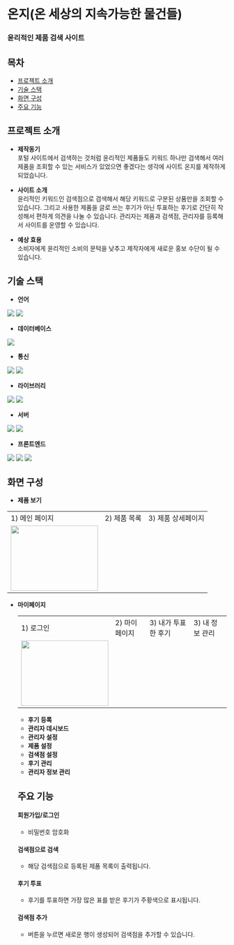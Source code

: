 # 온지(온 세상의 지속가능한 물건들)
 ### 윤리적인 제품 검색 사이트
 
## 목차
- [프로젝트 소개](#프로젝트-소개)
- [기술 스택](#기술-스택)
- [화면 구성](#화면-구성)
- [주요 기능](#주요-기능)

## 프로젝트 소개
- **제작동기**<br>
  포털 사이트에서 검색하는 것처럼 윤리적인 제품들도 키워드 하나만 검색해서 여러 제품을 조회할 수 있는 서비스가 있었으면 좋겠다는 생각에 사이트 온지를 제작하게 되었습니다.
  
- **사이트 소개**<br>
  윤리적인 키워드인 검색점으로 검색해서 해당 키워드로 구분된 상품만을 조회할 수 있습니다.
  그리고 사용한 제품을 글로 쓰는 후기가 아닌 투표하는 후기로 간단히 작성해서 편하게 의견을 나눌 수 있습니다.
  관리자는 제품과 검색점, 관리자를 등록해서 사이트를 운영할 수 있습니다.
  
- **예상 효용**<br>
  소비자에게 윤리적인 소비의 문턱을 낮추고 제작자에게 새로운 홍보 수단이 될 수 있습니다.

## 기술 스택
- **언어**
<div>
  <img src="https://img.shields.io/badge/java-%23007396?&style=for-the-badge" />
  <img src="https://img.shields.io/badge/javascript-%23F7DF1E?&style=for-the-badge" />
</div>

- **데이터베이스**
<div>
  <img src="https://img.shields.io/badge/mysql-%234479A1?&style=for-the-badge" />
</div>

- **통신**
<div>
  <img src="https://img.shields.io/badge/apache%20tomcat-%23F8DC75?&style=for-the-badge" />
  <img src="https://img.shields.io/badge/ajax-%230790C0?&style=for-the-badge" />
</div>

- **라이브러리**
<div>
  <img src="https://img.shields.io/badge/jquery-%230769AD?&style=for-the-badge" />
  <img src="https://img.shields.io/badge/chart.js-%23FC60A8?&style=for-the-badge" />
</div>

- **서버**
<div>
  <img src="https://img.shields.io/badge/amazon%20EC2-%FF9900?&style=for-the-badge" />
  <img src="https://img.shields.io/badge/amazon%20RDS-%FF9900?&style=for-the-badge" />
</div>

- **프론트엔드**
<div>
  <img src="https://img.shields.io/badge/jsp-%23007396?&style=for-the-badge" />
  <img src="https://img.shields.io/badge/html5-%23E34F26?&style=for-the-badge" />
  <img src="https://img.shields.io/badge/css3-%231572B6?&style=for-the-badge" />
</div>

## 화면 구성
- **제품 보기**
<table>
  <tr>
   <td>1) 메인 페이지</td>
   <td>2) 제품 목록</td>
   <td>3) 제품 상세페이지</td>
  </tr>
  <tr>
   <td><img src="https://github.com/vihiolet/project/assets/108925254/adbd3001-ff3a-46fc-8ae9-a53f8425aeed" width="200" height="150"></td>
   <td></td>
   <td></td>
  </tr>
</table>
  
- **마이페이지**
  <table>
   <tr>
    <td>1) 로그인</td>
    <td>2) 마이페이지</td>
    <td>3) 내가 투표한 후기</td>
    <td>3) 내 정보 관리</td>
   </tr>
   <tr>
   <td><img src="https://github.com/vihiolet/project/assets/108925254/adbd3001-ff3a-46fc-8ae9-a53f8425aeed" width="200" height="150"></td>
   <td></td>
   <td></td>
   <td></td>
  </tr>
 </table>

- **후기 등록**
- **관리자 데시보드**
- **관리자 설정**
- **제품 설정**
- **검색점 설정**
- **후기 관리**
- **관리자 정보 관리**

## 주요 기능
#### 회원가입/로그인
  - 비밀번호 암호화
  
#### 검색점으로 검색
  - 해당 검색점으로 등록된 제품 목록이 출력됩니다.

#### 후기 투표
  - 후기를 투표하면 가장 많은 표를 받은 후기가 주황색으로 표시됩니다.

#### 검색점 추가
  - 버튼을 누르면 새로운 행이 생성되어 검색점을 추가할 수 있습니다.
